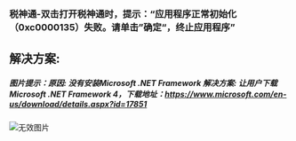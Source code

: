 ### 税神通-双击打开税神通时，提示：“应用程序正常初始化（0xc0000135）失败。请单击”确定“，终止应用程序”



## 解决方案:

##### 图片提示：原因: 没有安装Microsoft .NET Framework&nbsp;解决方案: 让用户下载Microsoft .NET Framework 4，下载地址：https://www.microsoft.com/en-us/download/details.aspx?id=17851



![无效图片](https://cdn.jsdelivr.net/gh/IAskWind/lazy66-site/images/question/1_20181015160457.png)


